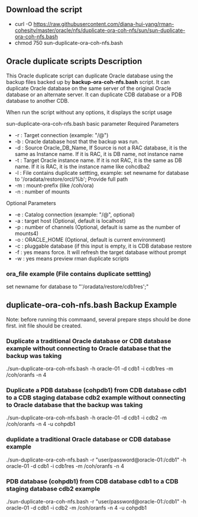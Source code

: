## Download the script

- curl -O https://raw.githubusercontent.com/diana-hui-yang/rman-cohesity/master/oracle/nfs/duplicate-ora-coh-nfs/sun/sun-duplicate-ora-coh-nfs.bash
- chmod 750 sun-duplicate-ora-coh-nfs.bash

## Oracle duplicate scripts Description
This Oracle duplicate script can duplicate Oracle database using the backup files backed up by **backup-ora-coh-nfs.bash** script. It can duplicate Oracle database on the same server of the original Oracle database or an alternate server. It can duplicate CDB database or a PDB database to another CDB. 

When run the script without any options, it displays the script usage

sun-duplicate-ora-coh-nfs.bash basic parameter
Required Parameters
- -r : Target connection (example: "<dbuser>/<dbpass>@<target db connection>")
- -b : Oracle database host that the backup was run.
- -d : Source Oracle_DB_Name, If Source is not a RAC database, it is the same as Instance name. If it is RAC, it is DB name, not instance name
- -t : Target Oracle instance name. If it is not RAC, it is the same as DB name. If it is RAC, it is the instance name like cohcdba2
- -l : File contains duplicate settting, example: set newname for database to '/oradata/restore/orcl/%b'; Provide full path
- -m : mount-prefix (like /coh/ora)
- -n : number of mounts

Optional Parameters
- -e : Catalog connection (example: "<dbuser>/<dbpass>@<catalog connection string>", optional)
- -a : target host (Optional, default is localhost)
- -p : number of channels (Optional, default is same as the number of mounts4)
- -o : ORACLE_HOME (Optional, default is current environment)
- -c : pluggable database (if this input is empty, it is CDB database restore
- -f : yes means force. It will refresh the target database without prompt
- -w : yes means preview rman duplicate scripts


### ora_file example (File contains duplicate settting)
set newname for database to "'/oradata/restore/cdb1res';"


## duplicate-ora-coh-nfs.bash Backup Example
Note: before running this commaand, several prepare steps should be done first. init file should be created.
### Duplicate a traditional Oracle database or CDB database example without connecting to Oracle database that the backup was taking
./sun-duplicate-ora-coh-nfs.bash  -h oracle-01 -d cdb1 -i cdb1res -m  /coh/oranfs -n 4

### Duplicate a PDB database (cohpdb1) from CDB database cdb1 to a CDB staging database cdb2 example without connecting to Oracle database that the backup was taking
./sun-duplicate-ora-coh-nfs.bash -h oracle-01 -d cdb1 -i cdb2  -m  /coh/oranfs -n 4 -u cohpdb1

### duplidate a traditional Oracle database or CDB database example
./sun-duplicate-ora-coh-nfs.bash -r "user/password@oracle-01:/cdb1" -h oracle-01 -d cdb1 -i cdb1res -m  /coh/oranfs -n 4
  
###  PDB database (cohpdb1) from CDB database cdb1 to a CDB staging database cdb2 example
./sun-duplicate-ora-coh-nfs.bash -r "user/password@oracle-01:/cdb1" -h oracle-01 -d cdb1 -i cdb2  -m  /coh/oranfs -n 4 -u cohpdb1
